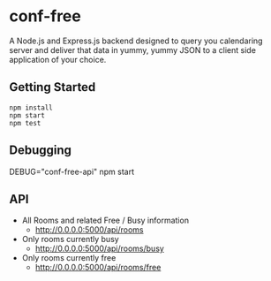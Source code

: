 # conf-free

A Node.js and Express.js backend designed to query you calendaring server and deliver that data in yummy, yummy JSON to a client side application of your choice.

## Getting Started

    npm install
    npm start
    npm test

## Debugging

  DEBUG="conf-free-api" npm start

## API

* All Rooms and related Free / Busy information
  * http://0.0.0.0:5000/api/rooms
* Only rooms currently busy
  * http://0.0.0.0:5000/api/rooms/busy
* Only rooms currently free
  * http://0.0.0.0:5000/api/rooms/free
